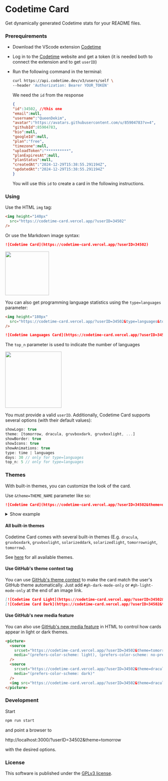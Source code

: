 # Codetime Card

Get dynamically generated Codetime stats for your README files.

### Prerequirements
- Download the VScode extension [Codetime](https://marketplace.visualstudio.com/items?itemName=Jannchie.codetime)
- Log in to the [Codetime](https://codetime.dev/) website and get a token (it is needed both to connect the extension and to get `userID`)
- Run the following command in the terminal:
    ```sh
    curl https://api.codetime.dev/v3/users/self \
    --header 'Authorization: Bearer YOUR_TOKEN'
    ```

    We need the `id` from the response

    ```json
    {
    "id":34502, //this one
    "email":null,
    "username":"QueenDekim",
    "avatar":"https://avatars.githubusercontent.com/u/85904783?v=4",
    "githubId":85904783,
    "bio":null,
    "googleId":null,
    "plan":"free",
    "timezone":null,
    "uploadToken":"**********",
    "planExpiresAt":null,
    "planStatus":null,
    "createdAt":"2024-12-29T15:38:55.291194Z",
    "updatedAt":"2024-12-29T15:38:55.291194Z"
    }
    ```
    You will use this `id` to create a card in the following instructions.

### Using
Use the HTML `img` tag:

```html
<img height="140px"
  src="https://codetime-card.vercel.app/?userID=34502"
/>
```
Or use the Markdown image syntax:

```md
![Codetime Card](https://codetime-card.vercel.app/?userID=34502)
```

<img height="140px"
  src="https://codetime-card.vercel.app/?userID=34502"
/>

You can also get programming language statistics using the `type=languages` parameter:

```html
<img height="180px"
  src="https://codetime-card.vercel.app/?userID=34502&type=languages&top_n=5"
/>
```

```md
![Codetime Languages Card](https://codetime-card.vercel.app/?userID=34502&type=languages&top_n=5)
```

The `top_n` parameter is used to indicate the number of languages

<img height="180px"
  src="https://codetime-card.vercel.app/?userID=34502&type=languages&top_n=5"
/>

You must provide a valid `userID`. Additionally, Codetime Card supports
several options (with their default values):
```js
showLogo: true
theme: [tomorrow, dracula, gruvboxdark, gruvboxlight, ...]
showBorder: true
showIcons: true
showAnimations: true
type: time | languages
days: 30 // only for type=languages
top_n: 5 // only for type=languages
```

### Themes
With built-in themes, you can customize the look of the card.

Use `&theme=THEME_NAME` parameter like so:
```md
![Codetime Card](https://codetime-card.vercel.app/?userID=34502&theme=dracula)
```
<details>
<summary>Show example</summary>

![Codetime Card](https://codetime-card.vercel.app/?userID=34502&theme=dracula)

</details>

#### All built-in themes
Codetime Card comes with several built-in themes (E.g. `dracula`, `gruvboxdark`, `gruvboxlight`, `solarizeddark`, `solarizedlight`, `tomorrownight`, `tomorrow`).

See [here](src/themes.js) for all available themes.

#### Use GitHub's theme context tag

You can use [GitHub's theme context](https://github.blog/changelog/2021-11-24-specify-theme-context-for-images-in-markdown/) to make the card match the user's GitHub theme automatically. Just add `#gh-dark-mode-only` or `#gh-light-mode-only` at the end of an image link.

```md
[![Codetime Card Light](https://codetime-card.vercel.app/?userID=34502&theme=tomorrow#gh-light-mode-only)](https://codetime-card.vercel.app/?userID=34502&theme=tomorrow#gh-light-mode-only)
[![Codetime Card Dark](https://codetime-card.vercel.app/?userID=34502&theme=dracula#gh-dark-mode-only)](https://codetime-card.vercel.app/?userID=34502&theme=dracula#gh-dark-mode-only)
```

#### Use GitHub's new media feature

You can also use [GitHub's new media feature](https://github.blog/changelog/2022-05-19-specify-theme-context-for-images-in-markdown-beta/) in HTML to control how cards appear in light or dark themes.

```html
<picture>
  <source
    srcset="https://codetime-card.vercel.app/?userID=34502&theme=tomorrow"
    media="(prefers-color-scheme: light), (prefers-color-scheme: no-preference)"
  />
  <source
    srcset="https://codetime-card.vercel.app/?userID=34502&theme=dracula"
    media="(prefers-color-scheme: dark)"
  />
  <img src="https://codetime-card.vercel.app/?userID=34502&theme=dracula" />
</picture>
```

### Development

Start
```sh
npm run start
```
and point a browser to

http://localhost:3000/?userID=34502&theme=tomorrow

with the desired options.

### License
This software is published under the [GPLv3 license](https://www.gnu.org/licenses/gpl-3.0.en.html).